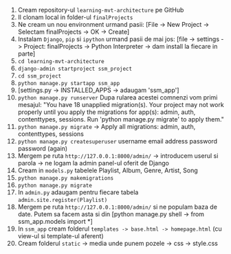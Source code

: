1. Cream repository-ul `learning-mvt-architecture` pe GitHub
2. Il clonam local in folder-ul `finalProjects`
3. Ne cream un nou environment urmand pasii: [File -> New Project -> Selectam finalProjects -> OK -> Create]
4. Instalam `Django`, `pip` si `ipython` urmand pasii de mai jos:
    [file -> settings -> Project: finalProjects -> Python Interpreter -> dam install la fiecare in parte]
5. `cd learning-mvt-architecture`
6. `django-admin startproject ssm_project`
7. `cd ssm_project` 
8. `python manage.py startapp ssm_app`
9. [settings.py -> INSTALLED_APPS -> adaugam 'ssm_app']
10. `python manage.py runserver` 
    Dupa rularea acestei comnenzi vom primi mesajul:
    "You have 18 unapplied migration(s). Your project may not work properly until you apply the migrations for app(s): admin, auth, contenttypes, sessions.
Run 'python manage.py migrate' to apply them."
11. `python manage.py migrate`   ->  Apply all migrations: admin, auth, contenttypes, sessions
12. `python manage.py createsuperuser`
     username
     email address
     password
     password (again)
13. Mergem pe ruta `http://127.0.0.1:8000/admin/` -> introducem userul si parola -> ne logam la admin panel-ul oferit de Django
14. Cream in `models.py` tabelele Playlist, Album, Genre, Artist, Song 
15. `python manage.py makemigrations` 
16. `python manage.py migrate`
17. In `admin.py` adaugam pentru fiecare tabela `admin.site.register(Playlist)`
18. Mergem pe ruta `http://127.0.0.1:8000/admin/` si ne populam baza de date. 
    Putem sa facem asta si din [python manage.py shell -> from ssm_app.models import *]
19. In `ssm_app` cream folderul `templates -> base.html -> homepage.html` (cu view-ul si template-ul aferent)
20. Cream folderul `static`  -> media unde punem pozele
                             -> css -> style.css

